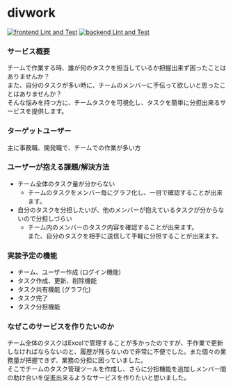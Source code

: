 # divwork

[![frontend Lint and Test](https://github.com/daytwist/divwork/actions/workflows/frontend.yml/badge.svg)](https://github.com/daytwist/divwork/actions/workflows/frontend.yml) [![backend Lint and Test](https://github.com/daytwist/divwork/actions/workflows/backend.yml/badge.svg)](https://github.com/daytwist/divwork/actions/workflows/backend.yml)

### サービス概要
チームで作業する時、誰が何のタスクを担当しているか把握出来ず困ったことはありませんか？<br>
また、自分のタスクが多い時に、チームのメンバーに手伝って欲しいと思ったことはありませんか？<br>
そんな悩みを持つ方に、チームタスクを可視化し、タスクを簡単に分担出来るサービスを提供します。

### ターゲットユーザー
主に事務職、開発職で、チームでの作業が多い方

### ユーザーが抱える課題/解決方法
- チーム全体のタスク量が分からない
  - チームのタスクをメンバー毎にグラフ化し、一目で確認することが出来ます。
- 自分のタスクを分担したいが、他のメンバーが抱えているタスクが分からないので分担しづらい
  - チーム内のメンバーのタスク内容を確認することが出来ます。<br>
    また、自分のタスクを相手に送信して手軽に分担することが出来ます。

### 実装予定の機能
- チーム、ユーザー作成 (ログイン機能)
- タスク作成、更新、削除機能
- タスク共有機能 (グラフ化)
- タスク完了
- タスク分担機能

### なぜこのサービスを作りたいのか
チーム全体のタスクはExcelで管理することが多かったのですが、手作業で更新しなければならないのと、履歴が残らないので非常に不便でした。また個々の業務量が把握できず、業務の分担に困っていました。<br>
そこでチームのタスク管理ツールを作成し、さらに分担機能を追加しメンバー間の助け合いを促進出来るようなサービスを作りたいと思いました。
